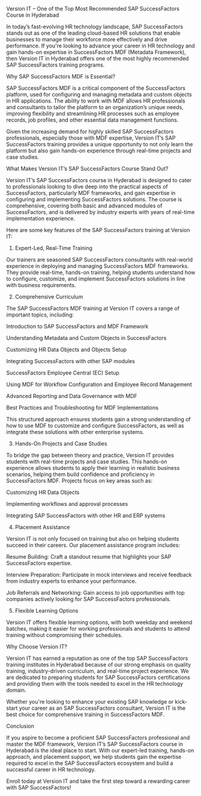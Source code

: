 Version IT – One of the Top Most Recommended SAP SuccessFactors Course in Hyderabad

In today’s fast-evolving HR technology landscape, SAP SuccessFactors stands out as one of the leading cloud-based HR solutions that enable businesses to manage their workforce more effectively and drive performance. If you're looking to advance your career in HR technology and gain hands-on expertise in SuccessFactors MDF (Metadata Framework), then Version IT in Hyderabad offers one of the most highly recommended SAP SuccessFactors training programs.

Why SAP SuccessFactors MDF is Essential?

SAP SuccessFactors MDF is a critical component of the SuccessFactors platform, used for configuring and managing metadata and custom objects in HR applications. The ability to work with MDF allows HR professionals and consultants to tailor the platform to an organization’s unique needs, improving flexibility and streamlining HR processes such as employee records, job profiles, and other essential data management functions.

Given the increasing demand for highly skilled SAP SuccessFactors professionals, especially those with MDF expertise, Version IT’s SAP SuccessFactors training provides a unique opportunity to not only learn the platform but also gain hands-on experience through real-time projects and case studies.

What Makes Version IT’s SAP SuccessFactors Course Stand Out?

Version IT’s SAP SuccessFactors course in Hyderabad is designed to cater to professionals looking to dive deep into the practical aspects of SuccessFactors, particularly MDF frameworks, and gain expertise in configuring and implementing SuccessFactors solutions. The course is comprehensive, covering both basic and advanced modules of SuccessFactors, and is delivered by industry experts with years of real-time implementation experience.

Here are some key features of the SAP SuccessFactors training at Version IT:

1. Expert-Led, Real-Time Training

Our trainers are seasoned SAP SuccessFactors consultants with real-world experience in deploying and managing SuccessFactors MDF frameworks. They provide real-time, hands-on training, helping students understand how to configure, customize, and implement SuccessFactors solutions in line with business requirements.

2. Comprehensive Curriculum

The SAP SuccessFactors MDF training at Version IT covers a range of important topics, including:

Introduction to SAP SuccessFactors and MDF Framework

Understanding Metadata and Custom Objects in SuccessFactors

Customizing HR Data Objects and Objects Setup

Integrating SuccessFactors with other SAP modules

SuccessFactors Employee Central (EC) Setup

Using MDF for Workflow Configuration and Employee Record Management

Advanced Reporting and Data Governance with MDF

Best Practices and Troubleshooting for MDF Implementations

This structured approach ensures students gain a strong understanding of how to use MDF to customize and configure SuccessFactors, as well as integrate these solutions with other enterprise systems.

3. Hands-On Projects and Case Studies

To bridge the gap between theory and practice, Version IT provides students with real-time projects and case studies. This hands-on experience allows students to apply their learning in realistic business scenarios, helping them build confidence and proficiency in SuccessFactors MDF. Projects focus on key areas such as:

Customizing HR Data Objects

Implementing workflows and approval processes

Integrating SAP SuccessFactors with other HR and ERP systems

4. Placement Assistance

Version IT is not only focused on training but also on helping students succeed in their careers. Our placement assistance program includes:

Resume Building: Craft a standout resume that highlights your SAP SuccessFactors expertise.

Interview Preparation: Participate in mock interviews and receive feedback from industry experts to enhance your performance.

Job Referrals and Networking: Gain access to job opportunities with top companies actively looking for SAP SuccessFactors professionals.

5. Flexible Learning Options

Version IT offers flexible learning options, with both weekday and weekend batches, making it easier for working professionals and students to attend training without compromising their schedules.

Why Choose Version IT?

Version IT has earned a reputation as one of the top SAP SuccessFactors training institutes in Hyderabad because of our strong emphasis on quality training, industry-driven curriculum, and real-time project experience. We are dedicated to preparing students for SAP SuccessFactors certifications and providing them with the tools needed to excel in the HR technology domain.

Whether you're looking to enhance your existing SAP knowledge or kick-start your career as an SAP SuccessFactors consultant, Version IT is the best choice for comprehensive training in SuccessFactors MDF.

Conclusion

If you aspire to become a proficient SAP SuccessFactors professional and master the MDF framework, Version IT’s SAP SuccessFactors course in Hyderabad is the ideal place to start. With our expert-led training, hands-on approach, and placement support, we help students gain the expertise required to excel in the SAP SuccessFactors ecosystem and build a successful career in HR technology.

Enroll today at Version IT and take the first step toward a rewarding career with SAP SuccessFactors!
